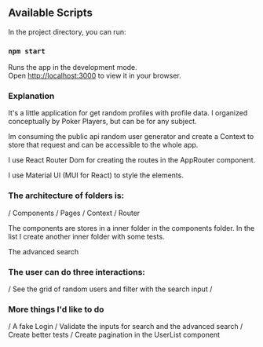 ## Available Scripts

In the project directory, you can run:

### `npm start`

Runs the app in the development mode.\
Open [http://localhost:3000](http://localhost:3000) to view it in your browser.

### Explanation

It's a little application for get random profiles with profile data.
I organized conceptually by Poker Players, but can be for any subject.

Im consuming the public api random user generator and create a Context to store that request and can be accessible to the whole app.

I use React Router Dom for creating the routes in the AppRouter component.

I use Material UI (MUI for React) to style the elements.

### The architecture of folders is:
/ Components
/ Pages
/ Context
/ Router

The components are stores in a inner folder in the components folder. In the list I create another inner folder with some tests.

The advanced search

### The user can do three interactions:
/ See the grid of random users and filter with the search input
/

### More things I'd like to do
/ A fake Login
/ Validate the inputs for search and the advanced search
/ Create better tests
/ Create pagination in the UserList component
